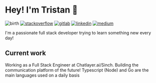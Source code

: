 # Hey! I'm Tristan 👋

![birth](https://img.shields.io/badge/v1-August%202000-orange?style=for-the-badge)
[![stackoverflow](https://img.shields.io/badge/-stackoverflow-F58025?style=for-the-badge&logo=stackoverflow&logoColor=white&link=https%3A%2F%2Fstackoverflow.com%2Fusers%2F11750453%2Ftrisma)](https://stackoverflow.com/users/11750453/trisma)
[![gitlab](https://img.shields.io/badge/-gitlab-FCA121?style=for-the-badge&logo=gitlab&logoColor=white&link=https%3A%2F%2Fgitlab.com%2FTristanVermeesch)](https://gitlab.com/TristanVermeesch)
[![linkedin](https://img.shields.io/badge/-linkedin-0A66C2?style=for-the-badge&logo=linkedin&logoColor=white&link=https%3A%2F%2Fwww.linkedin.com%2Fin%2Ftristanvermeesch%2F)](https://www.linkedin.com/in/tristanvermeesch/)
[![medium](https://img.shields.io/badge/-medium-000000?style=for-the-badge&logo=medium&logoColor=white&link=https%3A%2F%2Fmedium.com%2F%40tristanvermeesch)](https://medium.com/@tristanvermeesch)

I'm a passionate full stack developer trying to learn something new every day!

## Current work

Working as a Full Stack Engineer at Chatlayer.ai/Sinch. Building the communication platform of the future! Typescript (Node) and Go are the main languages used on a daily basis
